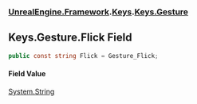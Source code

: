 ### [UnrealEngine.Framework](./UnrealEngine-Framework.md 'UnrealEngine.Framework').[Keys](./Keys.md 'UnrealEngine.Framework.Keys').[Keys.Gesture](./Keys-Gesture.md 'UnrealEngine.Framework.Keys.Gesture')
## Keys.Gesture.Flick Field
  
```csharp
public const string Flick = Gesture_Flick;
```
#### Field Value
[System.String](https://docs.microsoft.com/en-us/dotnet/api/System.String 'System.String')  

